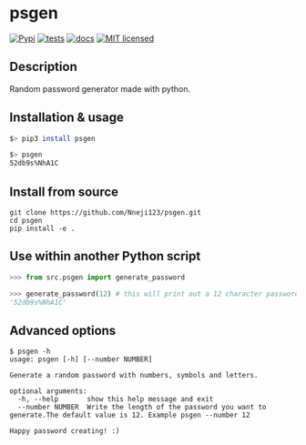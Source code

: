 # psgen
[![Pypi](https://img.shields.io/pypi/v/psgen.svg)](https://pypi.org/project/psgen/1.0.0/)
[![tests](https://github.com/Nneji123/psgen/actions/workflows/test.yml/badge.svg)](https://github.com/Nneji123/psgen/actions/workflows/test.yml)
[![docs](https://github.com/Nneji123/psgen/actions/workflows/publish-docs.yml/badge.svg)](https://github.com/Nneji123/psgen/actions/workflows/publish-docs.yml)
[![MIT licensed](https://img.shields.io/badge/license-MIT-green.svg)](https://raw.githubusercontent.com/Nneji123/psgen/dev/LICENSE)

## Description

Random password generator made with python.

## Installation & usage

```bash
$> pip3 install psgen

$> psgen
52db9s%NhA1C
```

## Install from source
```
git clone https://github.com/Nneji123/psgen.git
cd psgen
pip install -e .
```

## Use within another Python script

```python
>>> from src.psgen import generate_password

>>> generate_password(12) # this will print out a 12 character password
'52db9s%NhA1C'
```

## Advanced options

```
$ psgen -h
usage: psgen [-h] [--number NUMBER]

Generate a random password with numbers, symbols and letters.

optional arguments:
  -h, --help       show this help message and exit
  --number NUMBER  Write the length of the password you want to generate.The default value is 12. Example psgen --number 12

Happy password creating! :)
```
